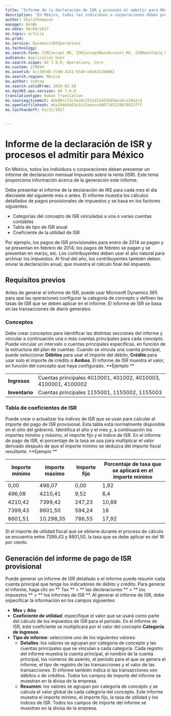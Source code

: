 ```yaml
---
title: "Informe de la declaración de ISR y procesos el admitir para México"
description: "En México, todos los individuos o corporaciones deben presentar un informe de declaración mensual Impuesto sobre la renta (ISR). Este tema proporciona información acerca de la generación este informe."
author: ShylaThompson
manager: AnnBe
ms.date: 04/04/2017
ms.topic: article
ms.prod: 
ms.service: Dynamics365Operations
ms.technology: 
ms.search.form: ISRConcept_MX, ISRConceptMainAccount_MX, ISRRateTable_MX
audience: Application User
ms.search.scope: AX 7.0.0, Operations, Core
ms.custom: 270644
ms.assetid: bcc395db-7c00-4151-9340-e83415cb0882
ms.search.region: Mexico
ms.author: sndray
ms.search.validFrom: 2016-02-28
ms.dyn365.ops.version: AX 7.0.0
translationtype: Human Translation
ms.sourcegitcommit: 6bb98cc72c2ec0c1551412dd39d5bea3ce10e2cd
ms.openlocfilehash: e6a2946da63e2a32aaeccd0071452248f8922fff
ms.lasthandoff: 03/31/2017


---
```


# <a name="isr-declaration-report-and-supporting-processes-for-mexico"></a>Informe de la declaración de ISR y procesos el admitir para México

En México, todos los individuos o corporaciones deben presentar un informe de declaración mensual Impuesto sobre la renta (ISR). Este tema proporciona información acerca de la generación este informe.

Debe presentar el informe de la declaración de IRS para cada mes el día diecisiete del siguiente mes o antes. El informe muestra los cálculos detallados de pagos provisionales de impuestos y se basa en los factores siguientes:

-   Categorías del concepto de ISR vinculadas a una o varias cuentas contables
-   Tabla de tipo de ISR anual
-   Coeficiente de la utilidad de ISR

Por ejemplo, los pagos de ISR provisionales para enero de 2014 se pagan y se presentan en febrero de 2014; los pagos de febrero se pagan y se presentan en marzo, etc. Los contribuyentes deben usar el año natural para archivar los impuestos. Al final del año, los contribuyentes también deben enviar la declaración anual, que muestra el cálculo final del impuesto.

## <a name="prerequisites"></a>Requisitos previos
Antes de generar el informe de ISR, puede usar Microsoft Dynamics 365 para que las operaciones configurar la categoría de concepto y definen las tasas de ISR que se deben aplicar en el informe. El informe de ISR se basa en las transacciones de diario generales.

### <a name="concepts"></a>Conceptos

Debe crear conceptos para identificar las distintas secciones del informe y vincular a continuación una o más cuentas principales para cada concepto. Puede vincular un intervalo o cuentas principales específicas, en función de la estructura del plan de cuentas. Cuando se vincula una cuenta principal, puede seleccionar **Débitos** para usar el importe del débito, **Crédito** para usar solo el importe de crédito o **Ambos**. El informe de ISR muestra el valor, en función del concepto que haya configurado. **Ejemplo **

|               |                                                          |
|---------------|----------------------------------------------------------|
| **Ingresos**   | Cuentas principales 4010001, 401002, 4010003, 4100001, 4100002 |
| **Inventario** | Cuentas principales 1155001, 1155002, 1155003                  |

### <a name="isr-rate-table"></a>Tabla de coeficientes de ISR

Puede crear o actualizar los índices de ISR que se usan para calcular el importe del pago de ISR provisional. Esta tabla está normalmente disponible en el sitio del gobierno. Identifica el año y el mes y, a continuación los importes mínimo y máximo, el importe fijo y el índice de ISR. En el informe de pago de ISR, el porcentaje de la tasa se usa para multiplicar el valor derivado después de que el importe mínimo se deduzca del importe fiscal resultante. **Ejemplo **

| Importe mínimo | Importe máximo | Importe fijo | Porcentaje de tasa que se aplicará en el importe mínimo |
|----------------|----------------|--------------|--------------------------------------------------|
| 0,00           | 496,07         | 0,00         | 1,92                                             |
| 496,08         | 4210,41       | 9,52         | 6,4                                              |
| 4210,42       | 7399,42       | 247,23       | 10,88                                            |
| 7399,43       | 8601,50       | 594,24       | 16                                               |
| 8601,51       | 10.298,35      | 786,55       | 17,92                                            |

Si el importe de utilidad fiscal que se obtiene durante el proceso de cálculo se encuentra entre 7399,43 y 8601,50, la tasa que se debe aplicar es del 16 por ciento.

## <a name="generating-the-provisional-isr-payment-report"></a>Generación del informe de pago de ISR provisional
Puede generar un informe de ISR detallado o el informe puede resumir cada cuenta principal que tenga los indicadores de débito y crédito. Para generar el informe, haga clic en ** Tax ** &gt; ** las declaraciones ** &gt; ** los impuestos ** &gt; ** los informes de ISR **. Al generar el informe de ISR, debe especificar la información en los campos siguientes:

-   **Mes** y **Año**
-   **Coeficiente de utilidad**: especifique el valor que se usará como parte del cálculo de los impuestos de ISR para el período. En el informe de ISR, este coeficiente se multiplicará por el valor del concepto **Categoría de ingresos**.
-   **Tipo de informe**: seleccione uno de los siguientes valores:
    -   **Detalles**: los valores se agrupan por categoría de concepto y las cuentas principales que se vinculan a cada categoría. Cada registro del informe muestra la cuenta principal, el nombre de la cuenta principal, los números de asiento, el período para el que se genera el informe, el tipo de registro de las transacciones y el valor de las transacciones. El informe también indica si las transacciones son débitos o de créditos. Todos los campos de importe del informe se muestran en la divisa de la empresa.
    -   **Resumen**: los valores se agrupan por categoría de concepto y se calcula el valor global de cada categoría del concepto. Este informe muestra el importe mínimo, el importe fijo, la tasa de utilidad y los índices de ISR. Todos los campos de importe del informe se muestran en la divisa de la empresa.



